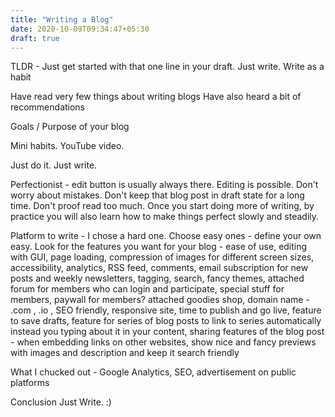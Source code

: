 ```yaml
---
title: "Writing a Blog"
date: 2020-10-09T09:34:47+05:30
draft: true
---
```


TLDR - Just get started with that one line in your draft. Just write. Write as
a habit

Have read very few things about writing blogs
Have also heard a bit of recommendations

Goals / Purpose of your blog

Mini habits. YouTube video.

Just do it. Just write.

Perfectionist - edit button is usually always there. Editing is possible. Don't
worry about mistakes. Don't keep that blog post in draft state for a long time.
Don't proof read too much. Once you start doing more of writing, by practice you
will also learn how to make things perfect slowly and steadily.

Platform to write - I chose a hard one. Choose easy ones - define your own easy.
Look for the features you want for your blog - ease of use, editing with GUI,
page loading, compression of images for different screen sizes, accessibility,
analytics, RSS feed, comments, email subscription for new posts and weekly
newsletters, tagging, search, fancy themes, attached forum for members who can
login and participate, special stuff for members, paywall for members? attached
goodies shop, domain name - .com , .io , SEO friendly, responsive site, time to
publish and go live, feature to save drafts, feature for series of blog posts to
link to series automatically instead you typing about it in your content,
sharing features of the blog post - when embedding links on other websites, show
nice and fancy previews with images and description and keep it search friendly

What I chucked out - Google Analytics, SEO, advertisement on public platforms

Conclusion
Just Write. :)
